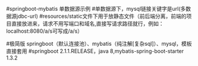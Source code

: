 #springboot-mybatis 单数据源示例
#单数据源下，mysql链接关键字是url(多数据源jdbc-url)
#resources/static文件下用于放静态文件（前后端分离，前端的项目直接放进来，请求不用写端口和域名,直接写请求路径就行，例如：localhost:8080/a/s可写成/a/s）

#极简版 springboot（默认连接池）、mybatis（纯注解[复杂sql]）、mysql，模板直接套用
#springboot 2.1.1.RELEASE，java 8,mybatis-spring-boot-starter 1.3.2
